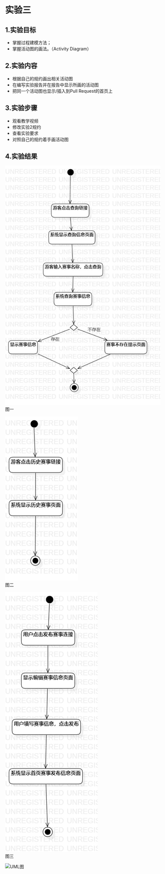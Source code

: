 # 实验三
## 1.实验目标  
- 掌握过程建模方法；  
- 掌握活动图的画法。（Activity Diagram）

## 2.实验内容
- 根据自己的规约画出相关活动图
- 在编写实验报告并在报告中显示所画的活动图
- 把同一个活动图也显示/插入到Pull Request的首页上
## 3.实验步骤  
- 观看教学视频
- 修改实验2规约
- 查看实验要求
- 对照自己的规约着手画活动图


## 4.实验结果  
![查询具体赛事活动图](./查询具体赛事活动图.jpg)   
       图一 
       
![查看历史赛事活动图](./查看历史赛事.jpg)     
  图二
  
![发布赛事活动图](./发布赛事活动图.jpg)  
  图三
  
![UML图](https://raw.githubusercontent.com/huizi17shou/uml-modeling-2020/master/students/1714080901107/查询具体赛事活动图.jpg)
